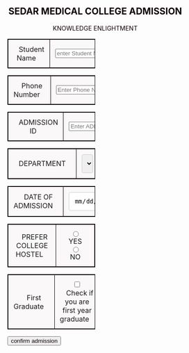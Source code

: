 <!DOCTYPE html>
<html>
<head>
<style>
* {
  box-sizing: border-box;
  
  
}

input[type=text], select, textarea {
  width: 100%;
  padding: 12px;
  border: 1px solid #ccc;
  border-radius: 1px;
  resize: vertical;
}

label {
  padding: 12px 12px 12px 0;
  
}
input[type=date], select, textarea {
  width: 100%;
  padding: 12px;
  border: 1px solid #ccc;
  border-radius: 4px;
  resize: vertical;
}
label {
  padding: 12px 12px 12px 12px;
  
}

input[type=submit] {
background-color: Green;  
border: none; 
color: white; 
padding: 12px 210px; 
text-align: center; 
text-decoration: none; 
display: inline-block; 
margin: 2px 6px; 
cursor: pointer; 
font-size:20px;
-moz-box-align: center;
}

input[type=submit]:hover {
  background-color: #45a049;
  display: flex;
  align-content: center;
  
}
.header {
  color: #0f0101;
  text-align: center;
  
}

.content {
  border-radius: 0px;
  background-color: #f2f2f2;
  padding: 50px;
  float:center;
  position: center;
  font-style: normal;
  font-family: 'Times New Roman', Times, serif;
  
}

.col-25 {
  flex:1px;
  float: left;
  width: 50%;
  margin-top:12px;
  display: table;
}

.col-75 {
  float: left;
  width: 50%;
  margin-top: 12px;
  display: table;
}

.row::after {
  content: "";
  display: table;
  clear:both;
}
table{
  border:1px solid black;
  width:50%;
  float:center;
  position:center;
}
table.center{
  margin-right: auto;
  margin-left: auto;
  float: center;
}
tr,th,td{
  width: 50%;
  border: 1px solid rgb(17, 0, 0);
  background-color: rgb(250, 248, 248);
  padding: 12px;
  position: center;
}
tr,td.center{
  margin-right: auto;
  margin-left: auto;
}
[class*="col-"] {
  width: 100%;
}

div {
  resize: horizontal;
  overflow: auto;
}
textarea {
  resize: none;
}
@media only screen and (min-width: 600px) {
  /* For tablets: */
  .col-s-1 {width: 8.33%;}
  .col-s-2 {width: 16.66%;}
  .col-s-3 {width: 25%;}
  .col-s-4 {width: 33.33%;}
  .col-s-5 {width: 41.66%;}
  .col-s-6 {width: 50%;}
  .col-s-7 {width: 58.33%;}
  .col-s-8 {width: 66.66%;}
  .col-s-9 {width: 75%;}
  .col-s-10 {width: 83.33%;}
  .col-s-11 {width: 91.66%;}
  .col-s-12 {width: 100%;}
}
@media only screen and (min-width: 768px) {
  /* For desktop: */
  .col-1 {width: 8.33%;}
  .col-2 {width: 16.66%;}
  .col-3 {width: 25%;}
  .col-4 {width: 33.33%;}
  .col-5 {width: 41.66%;}
  .col-6 {width: 50%;}
  .col-7 {width: 58.33%;}
  .col-8 {width: 66.66%;}
  .col-9 {width: 75%;}
  .col-10 {width: 83.33%;}
  .col-11 {width: 91.66%;}
  .col-12 {width: 100%;}
}


@media screen and (max-width: 600px) {
  .col-25, .col-75, input[type=submit] {
    width: 100%;
    margin-top: 5px;
  }
}
</style>
</head>
<body>
<style>
	div {
	  background-image: url('COLLEGE.jpg');
	  background-repeat: no-repeat;
    background-attachment: fixed;
    background-size: 100% 100%;
	}
</style>
<div class="content">
  <td>
    <div class="header">
      <h2>SEDAR MEDICAL COLLEGE ADMISSION</h2>
      <p>KNOWLEDGE ENLIGHTMENT</p>
    </div>
  </td>
  <form onsubmit="return display()">
  <table style="text-align:center;">
  <tr>
   <div class="row">
    <div class="col-25">
      <td><label for="Student Name">Student Name</label></td>
    </div>
    <div class="col-75">
      <td><input type="text" id="name" name="Student Name" placeholder="enter Student Name.."></td>
    </div>
   </div>
  </tr>
  </table>
  <table style="text-align:center;">
  <tr>
   <div class="row">
    <div class="col-25">
      <td><label for="Phone Number">Phone Number</label></td>
    </div>
    <div class="col-75">
      <td><input type="text" id="Phone Number" name="Phone Number" placeholder="Enter Phone Number.."></td>
    </div>
   </div>
  </tr>
  </table>
  <table style="text-align:center;">
   <div class="row">
    <div class="col-25">
      <td><label for="ADMISSION ID">ADMISSION ID</label></td>
    </div>
    <div class="col-75">
      <td><input type="text" id="ADMISSION ID" name="ADMISSION ID" placeholder="Enter ADMISSION ID.."></td>
    </div>
   </div>
  </table>
  <table style="text-align:center;">
   <div class="row">
    <div class="col-25">
      <td><label for="DEPARTMENT">DEPARTMENT</label></td>
    </div>
    <div class="col-75">
      <td>
       <select type="text" id="DEPARTMENT" name="DEPARTMENT" placeholder="Your DEPARTMENT..">
        <option value="enter the department">enter the department</option>
		    <option value="MBBS">MBBS</option>
        <option value="BDS">BDS</option>
        <option value="BHMS">BHMS</option>
       </select>
      </td>
    </div>
   </div>
  </table>
  <table style="text-align:center;">
   <div class="row">
    <div class="col-25">
      <td><label for="DATE OF ADMISSION">DATE OF ADMISSION</label></td>
    </div>
    <div class="col-75">
	    <td><input type="date" id="DATE OF ADMISSION" name="DATE OF ADMISSION" placeholder="mm/dd/yyyy"></td>
	  </div>
   </div>
  </table>
  <table style="text-align:center;"> 
   <div class="row">
	  <div class="col-25">
	    <td><label for="PREFER COLLEGE HOSTEL">PREFER COLLEGE HOSTEL</label></td>
	  </div>
	  <div class="col-75">
     <td>
	    <span id=hostel></span>
	    <input type="radio" id="YES" name="Prefer College Hostel">
	    <label for="YES">YES</label>
	    <input type="radio" id="NO" name="Prefer College Hostel">
	    <label for="NO">NO</label>
     </td>
	  </div>
   </div>
  </table>
  <table style="text-align:center;">
   <div class="row">
	  <div class="col-25">
	    <td><label for="First Graduate">First Graduate</label></td>
	  </div>
	  <div class="col-75">
	    <td><input type="checkbox" id="firstGraduate" name="Check if you are first year graduate">
	    <label for="Check if you are first year graduate">Check if you are first year graduate</label></td>
	  </div>
   </div>
  </table>
  <div class="row">
    <input  type=submit id="Submit" value="confirm admission" class="header">
  </div>
  </form>
</div>
<div id="result"></div>
<script>
	function display(){
	var name = document.getElementById("name").value;
	var department = document.getElementById("DEPARTMENT").value;
	var hostel = document.getElementById("hostel").value;
	var firstGraduate = document.getElementById("firstGraduate").value;
	var result = document.getElementById("result");
	console.log(firstGraduate);
	switch(department){
		case 'MBBS':
		admission_fee = 2300000;
		tution_fee = 90000;
		break;
		case 'BDS':
		admission_fee = 1500000;
		tution_fee = 80000;
		break;
		case 'BHMS':
		admission_fee = 1235000;
		tution_fee = 95000;
		break;
	}
	if(hostel == 'YES')
	hostel_fee = 96000;
	else
	hostel_fee = 0;
	college_fee = admission_fee + tution_fee + hostel_fee;
	if(firstGraduate == 'on')
	college_fee -= 25000;
	console.log(college_fee);
	result.innerHTML = "Hello <span class='innerhtml'>" + name + "</span><br>Your ADMISSION FEE is Rs.<span class='innerhtml'>"+ admission_fee + "</span><br>TUTION FEE is Rs.<span class='innerhtml'>"
	+ tution_fee + "</span><br>Hostel Fee is Rs.<span class='innerhtml'>" + hostel_fee + "</span><br>Total COLLEGE FEE is Rs.<span class='innerhtml'>" + college_fee + "</span>";
	return false;
	}
	document.getElementById("result").style.color = "#FFFFFF";
	document.getElementById("result").style.font = "Times new roman";
  document.getElementById("result").style.fontSize = "20px";
  let txt=document.getElementById("result");
  txt.style.textAlign = "center";
</script>

</body>
</html>
